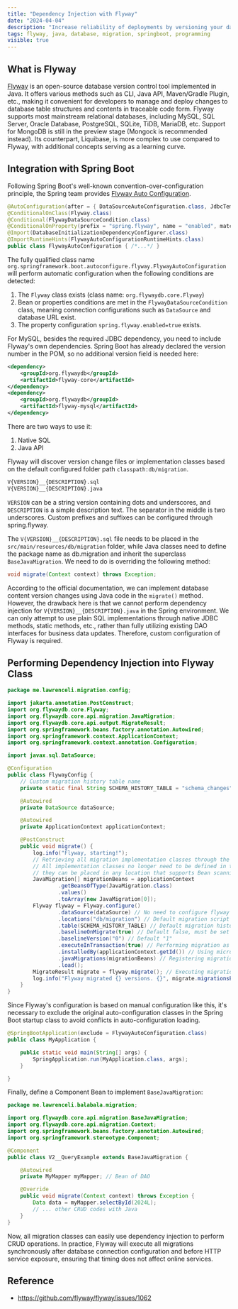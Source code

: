 ```yaml
---
title: "Dependency Injection with Flyway"
date: "2024-04-04"
description: "Increase reliability of deployments by versioning your database"
tags: flyway, java, database, migration, springboot, programming
visible: true
---
```


## What is Flyway

[Flyway](https://flywaydb.org/) is an open-source database version control tool implemented in Java. It offers various methods such as CLI, Java API, Maven/Gradle Plugin, etc., making it convenient for developers to manage and deploy changes to database table structures and contents in traceable code form. Flyway supports most mainstream relational databases, including MySQL, SQL Server, Oracle Database, PostgreSQL, SQLite, TiDB, MariaDB, etc. Support for MongoDB is still in the preview stage (Mongock is recommended instead). Its counterpart, Liquibase, is more complex to use compared to Flyway, with additional concepts serving as a learning curve.

<div>
  <github user="flyway" repo="flyway"></github>
</div>

## Integration with Spring Boot

Following Spring Boot's well-known convention-over-configuration principle, the Spring team provides [Flyway Auto Configuration](https://github.com/spring-projects/spring-boot/tree/main/spring-boot-project/spring-boot-autoconfigure/src/main/java/org/springframework/boot/autoconfigure/flyway).

```java
@AutoConfiguration(after = { DataSourceAutoConfiguration.class, JdbcTemplateAutoConfiguration.class,HibernateJpaAutoConfiguration.class })
@ConditionalOnClass(Flyway.class)
@Conditional(FlywayDataSourceCondition.class)
@ConditionalOnProperty(prefix = "spring.flyway", name = "enabled", matchIfMissing = true)
@Import(DatabaseInitializationDependencyConfigurer.class)
@ImportRuntimeHints(FlywayAutoConfigurationRuntimeHints.class)
public class FlywayAutoConfiguration { /*...*/ }
```

The fully qualified class name `org.springframework.boot.autoconfigure.flyway.FlywayAutoConfiguration` will perform automatic configuration when the following conditions are detected:

1. The `Flyway` class exists (class name: `org.flywaydb.core.Flyway`)
2. Bean or properties conditions are met in the `FlywayDataSourceCondition` class, meaning connection configurations such as `DataSource` and database URL exist.
3. The property configuration `spring.flyway.enabled=true` exists.

For MySQL, besides the required JDBC dependency, you need to include Flyway's own dependencies. Spring Boot has already declared the version number in the POM, so no additional version field is needed here:

```xml
<dependency>
    <groupId>org.flywaydb</groupId>
    <artifactId>flyway-core</artifactId>
</dependency>
<dependency>
    <groupId>org.flywaydb</groupId>
    <artifactId>flyway-mysql</artifactId>
</dependency>
```

There are two ways to use it:

1. Native SQL
2. Java API

Flyway will discover version change files or implementation classes based on the default configured folder path `classpath:db/migration`.

```txt
V{VERSION}__{DESCRIPTION}.sql
V{VERSION}__{DESCRIPTION}.java
```

`VERSION` can be a string version containing dots and underscores, and `DESCRIPTION` is a simple description text. The separator in the middle is two underscores. Custom prefixes and suffixes can be configured through spring.flyway.

The `V{VERSION}__{DESCRIPTION}.sql` file needs to be placed in the `src/main/resources/db/migration` folder, while Java classes need to define the package name as db.migration and inherit the superclass `BaseJavaMigration`. We need to do is overriding the following method:

```java
void migrate(Context context) throws Exception;
```

According to the official documentation, we can implement database content version changes using Java code in the `migrate()` method. However, the drawback here is that we cannot perform dependency injection for `V{VERSION}__{DESCRIPTION}.java` in the Spring environment. We can only attempt to use plain SQL implementations through native JDBC methods, static methods, etc., rather than fully utilizing existing DAO interfaces for business data updates. Therefore, custom configuration of Flyway is required.

## Performing Dependency Injection into Flyway Class

```java
package me.lawrenceli.migration.config;

import jakarta.annotation.PostConstruct;
import org.flywaydb.core.Flyway;
import org.flywaydb.core.api.migration.JavaMigration;
import org.flywaydb.core.api.output.MigrateResult;
import org.springframework.beans.factory.annotation.Autowired;
import org.springframework.context.ApplicationContext;
import org.springframework.context.annotation.Configuration;

import javax.sql.DataSource;

@Configuration
public class FlywayConfig {
    // Custom migration history table name
    private static final String SCHEMA_HISTORY_TABLE = "schema_changes";

    @Autowired
    private DataSource dataSource;

    @Autowired
    private ApplicationContext applicationContext;

    @PostConstruct
    public void migrate() {
        log.info("Flyway, starting!");
        // Retrieving all migration implementation classes through the Spring container
        // All implementation classes no longer need to be defined in the `db.migration` package,
        // they can be placed in any location that supports Bean scanning
        JavaMigration[] migrationBeans = applicationContext
                .getBeansOfType(JavaMigration.class)
                .values()
                .toArray(new JavaMigration[0]);
        Flyway flyway = Flyway.configure()
                .dataSource(dataSource) // No need to configure flyway JDBC URL by using the original DataSource
                .locations("db/migration") // Default migration script path
                .table(SCHEMA_HISTORY_TABLE) // Default migration history table is `flyway_schema_history`
                .baselineOnMigrate(true) // Default false, must be set to true for initial migration on existing databases
                .baselineVersion("0") // Default "1"
                .executeInTransaction(true) // Performing migration as a transaction
                .installedBy(applicationContext.getId()) // Using microservice name as migration executor
                .javaMigrations(migrationBeans) // Registering migration classes
                .load();
        MigrateResult migrate = flyway.migrate(); // Executing migration by calling subclass implementations sequentially
        log.info("Flyway migrated {} versions. {}", migrate.migrationsExecuted, migrate.success);
    }
}

```

Since Flyway's configuration is based on manual configuration like this, it's necessary to exclude the original auto-configuration classes in the Spring Boot startup class to avoid conflicts in auto-configuration loading.

```java
@SpringBootApplication(exclude = FlywayAutoConfiguration.class)
public class MyApplication {

    public static void main(String[] args) {
        SpringApplication.run(MyApplication.class, args);
    }

}
```

Finally, define a Component Bean to implement `BaseJavaMigration`:

```java
package me.lawrenceli.balabala.migration;

import org.flywaydb.core.api.migration.BaseJavaMigration;
import org.flywaydb.core.api.migration.Context;
import org.springframework.beans.factory.annotation.Autowired;
import org.springframework.stereotype.Component;

@Component
public class V2__QueryExample extends BaseJavaMigration {

    @Autowired
    private MyMapper myMapper; // Bean of DAO

    @Override
    public void migrate(Context context) throws Exception {
        Data data = myMapper.selectById(2024L);
        // ... other CRUD codes with Java
    }
}
```

Now, all migration classes can easily use dependency injection to perform CRUD operations. In practice, Flyway will execute all migrations synchronously after database connection configuration and before HTTP service exposure, ensuring that timing does not affect online services.

## Reference

- <https://github.com/flyway/flyway/issues/1062>
